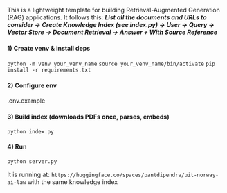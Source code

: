 This is a lightweight template for building Retrieval-Augmented Generation (RAG) applications. It follows this:
**_List all the documents and URLs to consider → Create Knowledge Index (see index.py) → User → Query → Vector Store → Document Retrieval → Answer + With Source Reference_**

#### 1) Create venv & install deps

`python -m venv your_venv_name`
`source your_venv_name/bin/activate`
`pip install -r requirements.txt`

#### 2) Configure env

.env.example

#### 3) Build index (downloads PDFs once, parses, embeds)

`python index.py`

#### 4) Run

`python server.py`

It is running at: `https://huggingface.co/spaces/pantdipendra/uit-norway-ai-law` with the same knowledge index
